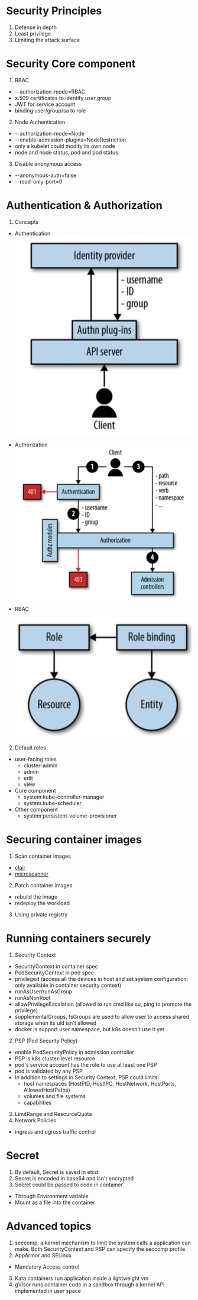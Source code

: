 # Security Principles
1. Defense in depth
2. Least privilege
3. Limiting the attack surface

# Security Core component
1. RBAC
  * --authorization-mode=RBAC
  * x.509 certificates to identify user,group
  * JWT for service account
  * binding user/group/sa to role
2. Node Authentication
  * --authorization-mode=Node
  * --enable-admission-plugins=NodeRestriction
  * only a kubelet could modify its own node
  * node and node status, pod and pod status
3. Disable anonymous access
  * --anonymous-auth=false
  * --read-only-port=0

# Authentication & Authorization
1. Concepts
  * Authentication 
    ![""](authentication.jpg)
  * Authorization 
    ![""](authorization.jpg)
  * RBAC 

    ![""](rbac.jpg)

2. Default roles
  * user-facing roles
    - cluster-admin
    - admin
    - edit
    - view
  * Core component
    - system:kube-controller-manager
    - system:kube-scheduler
  * Other component
    - system:persistent-volume-provisioner

# Securing container images
1. Scan container images
  * [clair](https://github.com/coreos/clair)
  * [microscanner](https://github.com/aquasecurity/microscanner)
2. Patch container images
  * rebuild the image
  * redeploy the workload
3. Using private registry

# Running containers securely
1. Security Context
  * SecurityContext in container spec
  * PodSecurityContext in pod spec
  * privileged (access all the devices in host and set system configuration, only available in container security context)
  * runAsUser/runAsGroup
  * runAsNonRoot
  * allowPrivilegeEscalation (allowed to run cmd like su, ping to promote the privilege) 
  * supplementalGroups, fsGroups are used to allow user to access shared storage when its uid isn't allowed
  * docker is support user namespace, but k8s doesn't use it yet

2. PSP (Pod Security Policy)
  * enable PodSecurityPolicy in admission controller
  * PSP is k8s cluster-level resource
  * pod's service account has the role to use at least one PSP
  * pod is validated by any PSP 
  * In addition to settings in Security Context, PSP could limits:
    * host namespaces (HostPID, HostIPC, HostNetwork, HostPorts, AllowedHostPaths)
    * volumes and file systems
    * capabilities

3. LimitRange and ResourceQuota
4. Network Policies
  * ingress and egress traffic control

# Secret
1. By default, Secret is saved in etcd
2. Secret is encoded in base64 and isn't encrypted
3. Secret could be passed to code in container
  * Through Environment variable 
  * Mount as a file into the container

# Advanced topics
1. seccomp, a kernel mechanism to limit the system calls a application can make.
   Both SecurityContext and PSP can specify the seccomp profile
2. AppArmor and SELinux
  * Mandatory Access control
3. Kata containers run application inside a lightweight vm
4. gVisor runs container code in a sandbox through a kernel API implemented in user space
